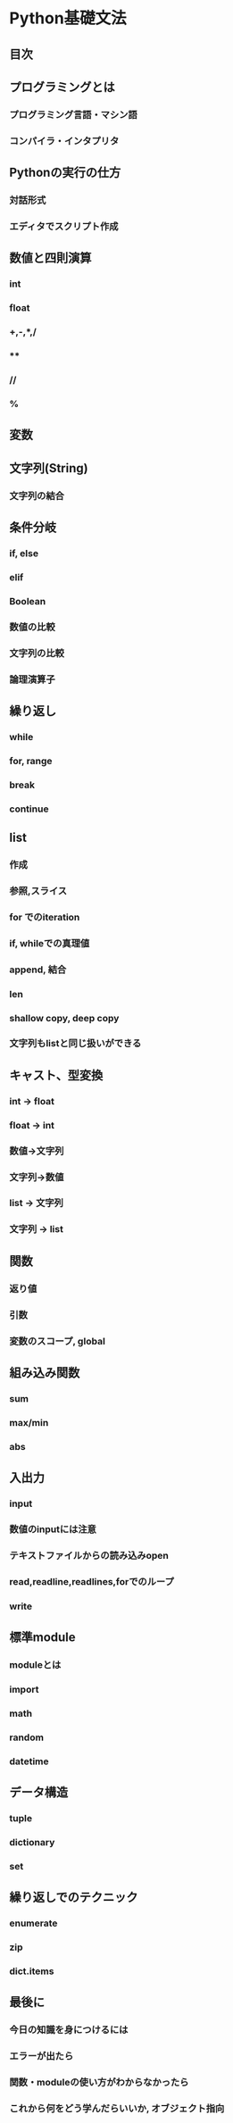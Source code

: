 # Python基礎文法

## 目次

## プログラミングとは
### プログラミング言語・マシン語
### コンパイラ・インタプリタ

## Pythonの実行の仕方
### 対話形式
### エディタでスクリプト作成

## 数値と四則演算
### int
### float
### +,-,\*,/
### \*\*
### //
### %

## 変数

## 文字列(String)
### 文字列の結合

## 条件分岐
### if, else
### elif
### Boolean
### 数値の比較
### 文字列の比較
### 論理演算子

## 繰り返し
### while
### for, range
### break
### continue

## list
### 作成
### 参照,スライス
### for でのiteration
### if, whileでの真理値
### append, 結合
### len
### shallow copy, deep copy
### 文字列もlistと同じ扱いができる

## キャスト、型変換
### int -> float
### float -> int
### 数値->文字列
### 文字列->数値
### list -> 文字列
### 文字列 -> list

## 関数
### 返り値
### 引数
### 変数のスコープ, global

## 組み込み関数
### sum
### max/min
### abs

## 入出力
### input
### 数値のinputには注意
### テキストファイルからの読み込みopen
### read,readline,readlines,forでのループ
### write

## 標準module
### moduleとは
### import
### math
### random
### datetime

## データ構造
### tuple
### dictionary
### set

## 繰り返しでのテクニック
### enumerate
### zip
### dict.items

## 最後に
### 今日の知識を身につけるには
### エラーが出たら
### 関数・moduleの使い方がわからなかったら
### これから何をどう学んだらいいか, オブジェクト指向

